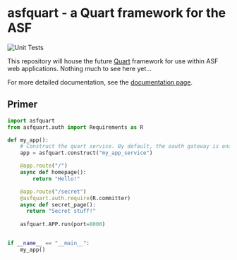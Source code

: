   # asfquart - a Quart framework for the ASF
  ![Unit Tests](https://github.com/apache/infrastructure-asfquart/actions/workflows/unit-tests.yml/badge.svg)
  
  This repository will house the future [Quart](https://github.com/pallets/quart/) framework for use 
  within ASF web applications. Nothing much to see here yet...

  For more detailed documentation, see the [documentation page](docs/readme.md).
  
## Primer

~~~python
import asfquart
from asfquart.auth import Requirements as R

def my_app():
    # Construct the quart service. By default, the oauth gateway is enabled at /oauth.
    app = asfquart.construct("my_app_service")

    @app.route("/")
    async def homepage():
        return "Hello!"

    @app.route("/secret")
    @asfquart.auth.require(R.committer)
    async def secret_page():
      return "Secret stuff!"
    
    asfquart.APP.run(port=8000)


if __name__ == "__main__":
    my_app()

~~~
